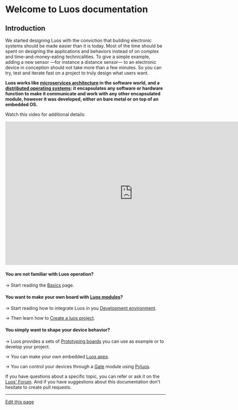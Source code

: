 # Welcome to Luos documentation

## Introduction

We started designing Luos with the conviction that building electronic systems should be made easier than it is today. Most of the time should be spent on designing the applications and behaviors instead of on complex and time-and-money-eating technicalities. To give a simple example, adding a new sensor &mdash;for instance a distance sensor&mdash; to an electronic device in conception should not take more than a few minutes. So you can try, test and iterate fast on a project to truly design what users want.

**Luos works like <a href="https://en.wikipedia.org/wiki/Microservices" target="_blank">microservices architecture</a> in the software world, and a <a href="https://en.wikipedia.org/wiki/Distributed_operating_system" target="_blank">distributed operating systems</a>: it encapsulates any software or hardware function to make it communicate and work with any other encapsulated module, however it was developed, either on bare metal or on top of an embedded OS.**

Watch this video for additional details:

<iframe width="800" height="450" src="https://www.youtube.com/embed/xQe3z0M_FE8?feature=oembed" frameborder="0" allow="accelerometer; autoplay; encrypted-media; gyroscope; picture-in-picture" allowfullscreen></iframe><br />

#### You are not familiar with Luos operation?

&#8594; Start reading the [Basics](/_pages/overview/general-basics.md) page.

#### You want to make your own board with [Luos modules](/_pages/low/modules/create-modules.md)?

&#8594; Start reading how to integrate Luos in you [Development environment](/_pages/low/dev-env.md).

&#8594; Then learn how to [Create a luos project](/_pages/low/modules/create-project.md).

#### You simply want to shape your device behavior?

&#8594; Luos provides a sets of [Prototyping boards](/_pages/prototyping_boards/boards-list.md) you can use as example or to develop your project.

&#8594; You can make your own embedded [Luos apps](/_pages/low/modules/apps.md).

&#8594; You can control your devices through a [Gate](/_pages/high/modules_list/gate.md) module using [Pyluos](/_pages/high/pyluos.md).

 If you have questions about a specific topic, you can refer or ask it on the <a href="https://community.luos.io" target="_blank">Luos' Forum</a>. And if you have suggestions about this documentation don't hesitate to create pull requests.

<hr>

<div class="cust_edit_page"><a href="https://{{gh_path}}/index.md">Edit this page</a></div>
